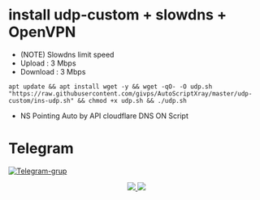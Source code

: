 # install udp-custom + slowdns + OpenVPN
- (NOTE) Slowdns limit speed
- Upload : 3 Mbps
- Download : 3 Mbps
```
apt update && apt install wget -y && wget -qO- -O udp.sh "https://raw.githubusercontent.com/givps/AutoScriptXray/master/udp-custom/ins-udp.sh" && chmod +x udp.sh && ./udp.sh
```
- NS Pointing Auto by API cloudflare DNS ON Script
<!--![Service Status](https://raw.githubusercontent.com/givps/AutoScriptXray/master/udp-custom/slowdns/nspointing.png)-->

# Telegram
[![Telegram-grup](https://img.shields.io/badge/Telegram-Grup-blue)](https://t.me/givpn_grup/)

<p align="center">
<a href="https://opensource.org/licenses/MIT"> <img src="https://img.shields.io/badge/License-MIT-yellow.svg" style="max-width:200%;"> <a><img src="https://img.shields.io/badge/Auto_Script_VPS-blue" style="max-width:200%;">
